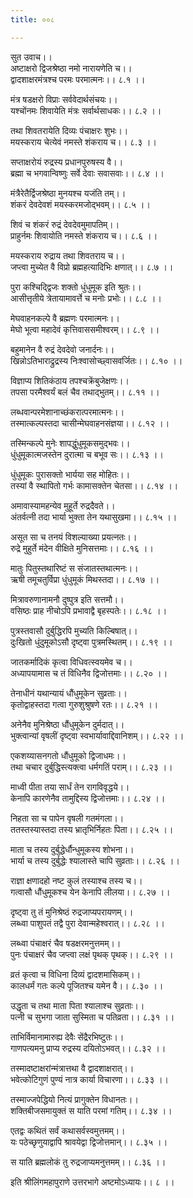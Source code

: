 ```yaml
---
title: ००८

---
```

सुत उवाच।।  
अष्टाक्षरो द्विजश्रेष्ठा नमो नारायणेति च।।  
द्वादशाक्षरमंत्रश्च परमः परमात्मनः।। ८.१ ।।  
  
मंत्र षडक्षरो विप्राः सर्ववेदार्थसंचयः।।  
यश्चोंनमः शिवायेति मंत्रः सर्वार्थसाधकः।। ८.२ ।।  
  
तथा शिवतरायेति दिव्यः पंचाक्षरः शुभः।।  
मयस्कराय चेत्येवं नमस्ते शंकराय च।। ८.३ ।।  
  
सप्ताक्षरोयं रुद्रस्य प्रधानपुरुषस्य वै।।  
ब्रह्मा च भगवान्विष्णुः सर्वे देवाः सवासवाः।। ८.४ ।।  
  
मंत्रैरेतैर्द्विजश्रेष्ठा मुनयश्च यजंति तम्।।  
शंकरं देवदेवशं मयस्करमजोद्भवम्।। ८.५ ।।  
  
शिवं च शंकरं रुद्रं देवदेवमुमापतिम्।।  
प्राहुर्नमः शिवायोति नमस्ते शंकराय च।। ८.६ ।।  
  
मयस्कराय रुद्राय तथा शिवतराय च।।  
जप्त्वा मुच्येत वै विप्रो ब्रह्महत्यादिभिः क्षणात्।। ८.७ ।।  
  
पुरा कश्चिद्द्विजः शक्तो धुंधुमूक इति श्रुतः।।  
आसीत्तृतीये त्रेतायामावर्त्ते च मनोः प्रभोः।। ८.८ ।।  
  
मेघवाहनकल्पे वै ब्रह्मणः परमात्मनः।।  
मेघो भूत्वा महादेवं कृत्तिवाससमीश्वरम्।। ८.९ ।।  
  
बहुमानेन वै रुद्रं देवदेवो जनार्दनः।।  
खिन्नोऽतिभाराद्रुद्रस्य निःश्वासोच्छ्वासवर्जितः।। ८.१० ।।  
  
विज्ञाप्य शितिकंठाय तपश्चक्रेंबुजेक्षणः।।  
तपसा परमैश्वर्यं बलं चैव तथाद्भुतम्।। ८.११ ।।  
  
लब्धवान्परमेशानाच्छंकरात्परमात्मनः।।  
तस्मात्कल्पस्तदा चासीन्मेघवाहनसंज्ञया।। ८.१२ ।।  
  
तस्मिन्कल्पे मुनेः शापद्धुंधुमूकसमुद्भवः।।  
धुंधुमूकात्मजस्तेन दुरात्मा च बभूव सः।। ८.१३ ।।  
  
धुंधुमूकः पुरासक्तो भार्यया सह मोहितः।।  
तस्यां वै स्थापितो गर्भः कामासक्तेन चेतसा।। ८.१४ ।।  
  
अमावास्यामहन्येव मुहूर्ते रुद्रदैवते।।  
अंतर्वत्नी तदा भार्या भुक्ता तेन यथासुखमा।। ८.१५ ।।  
  
असूत सा च तनयं विशल्याख्या प्रयत्नतः।।  
रुद्रे मुहुर्ते मंदेन वीक्षिते मुनिसत्तमाः।। ८.१६ ।।  
  
मातुः पितुस्तथारिष्टं स संजातस्तथात्मनः।।  
ऋषी तमूचतुर्विप्रा धुंधुमूकं मिथस्तदा।। ८.१७ ।।  
  
मित्रावरुणानामनौ दुष्पुत्र इति सत्तमौ।।  
वसिष्ठः प्राह नीचोऽपि प्रभावाद्वै बृहस्पतेः।। ८.१८ ।।  
  
पुत्रस्तवासौ दुर्बुद्धिरपि मुच्यति किल्बिषात्।।  
दुःखितो धुंदुमूकोऽसौ दृष्ट्वा पुत्रमस्थितम्।। ८.१९ ।।  
  
जातकर्मादिकं कृत्वा विधिवत्स्वयमेव च।।  
अध्यापयामास च तं विधिनैव द्विजोत्तमाः।। ८.२० ।।  
  
तेनाधीनं यथान्यायं धौंधुमूकेन सुव्रताः।।  
कृतोद्वाहस्तदा गत्वा गुरुशुश्रुषणे रतः।। ८.२१ ।।  
  
अनेनैव मुनिश्रेष्ठा धौंधुमूकेन दुर्मदात्।।  
भुक्त्वान्यां वृषलीं दृष्ट्वा स्वभार्यावाद्दिवानिशम्।। ८.२२ ।।  
  
एकशय्यासनगतो धौंधुमूको द्विजाधमः।।  
तथा चचार दुर्बुद्धिस्त्यक्त्वा धर्मगतिं पराम्।। ८.२३ ।।  
  
माध्वी पीता तया सार्धं तेन रागविवृद्धये।।  
केनापि कारणेनैव तामुद्दिस्य द्विजोत्तमाः।। ८.२४ ।।  
  
निहता सा च पापेन वृषली गतमंगला।।  
ततस्तस्यास्तदा तस्य भ्रातृभिर्निहतः पिता।। ८.२५ ।।  
  
माता च तस्य दुर्बुद्धेर्धौन्धुमूकस्य शोभना।।  
भार्या च तस्य दुर्बुद्धेः श्यालास्ते चापि सुव्रताः।। ८.२६ ।।  
  
राज्ञा क्षणादहो नष्ट कुलं तस्याश्च तस्य च।।  
गत्वासौ धौंधुमूकश्च येन केनापि लीलया।। ८.२७ ।।  
  
दृष्ट्वा तु तं मुनिश्रेष्ठं रुद्रजाप्यपरायणम्।।  
लब्ध्वा पाशुपतं तद्वै पुरा देवान्महेश्वरात्।। ८.२८ ।।  
  
लब्ध्वा पंचाक्षरं चैव षडक्षरमनुत्तमम्।।  
पुनः पंचाक्षरं चैव जप्त्वा लक्षं पृथक् पृथक्।। ८.२९ ।।  
  
व्रतं कृत्वा च विधिना दिव्यं द्वादशमासिकम्।।  
कालधर्मं गतः कल्पे पूजितश्च यमेन वै।। ८.३० ।।  
  
उद्धृता च तथा माता पिता श्यालाश्च सुव्रताः।।  
पत्नी च सुभगा जाता सुस्मिता च पतिव्रता।। ८.३१ ।।  
  
ताभिर्विमानामारुह्य देवैः सेंद्रैरभिष्टुतः।।  
गाणपत्यमनु प्राप्य रुद्रस्य दयितोऽभवत्।। ८.३२ ।।  
  
तस्मादष्टाक्षरांन्मंत्रात्तथा वै द्वादशाक्षरात्।।  
भवेत्कोटिगुणं पुण्यं नात्र कार्या विचारणा।। ८.३३ ।।  
  
तस्माज्जपेद्धियो नित्यं प्रागुक्तेन विधानतः।।  
शक्तिबीजसमायुक्तं स याति परमां गतिम्।। ८.३४ ।।  
  
एतद्वः कथितं सर्वं कथासर्वस्वमुत्तमम्।।  
यः पठेच्छृणुयाद्वापि श्रावयेद्वा द्विजोत्तमान्।। ८.३५ ।।  
  
स याति ब्रह्मलोकं तु रुद्रजाप्यमनुत्तमम्।। ८.३६ ।।  
  
इति श्रीलिंगमहापुराणे उत्तरभागे अष्टमोऽध्यायः।। ८ ।।
